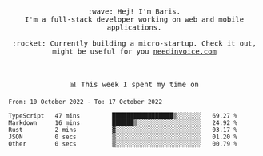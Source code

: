 <p align="center">
  <br><br>
  <samp>
    :wave: Hej! I'm Baris.
    <br>I'm a full-stack developer working on web and mobile applications.
       <br><br>:rocket: Currently building a micro-startup. Check it out, might be useful for you <a href="https://needinvoice.com/" target="_blank">needinvoice.com</a>

  </samp>
 <br><br><br>
</p>
<p align=center><samp>📊  This week I spent my time on</samp></p>


<!--START_SECTION:waka-->

```text
From: 10 October 2022 - To: 17 October 2022

TypeScript   47 mins         █████████████████▒░░░░░░░   69.27 %
Markdown     16 mins         ██████▒░░░░░░░░░░░░░░░░░░   24.92 %
Rust         2 mins          ▓░░░░░░░░░░░░░░░░░░░░░░░░   03.17 %
JSON         0 secs          ▒░░░░░░░░░░░░░░░░░░░░░░░░   01.20 %
Other        0 secs          ▒░░░░░░░░░░░░░░░░░░░░░░░░   00.79 %
```

<!--END_SECTION:waka-->


